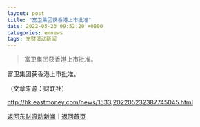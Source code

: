 ```yaml
---
layout: post
title: "富卫集团获香港上市批准"
date: 2022-05-23 09:52:20 +0800
categories: emnews
tags: 东财滚动新闻
---
```

> 富卫集团获香港上市批准。

<p>富卫集团获香港上市批准。 </p><p class="em_media">（文章来源：财联社）</p>

<http://hk.eastmoney.com/news/1533,202205232387745045.html>

[返回东财滚动新闻](//finews.withounder.com/emnews/)｜[返回首页](//finews.withounder.com/)
